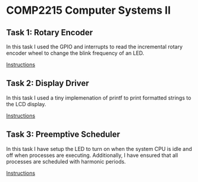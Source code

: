 # COMP2215 Computer Systems II

Task 1: Rotary Encoder
----------------------
In this task I used the GPIO and interrupts to read the incremental rotary
encoder wheel to change the blink frequency of an LED.

[Instructions](https://secure.ecs.soton.ac.uk/notes/comp2215/tasks/t01/task01-Instructions.pdf)

Task 2: Display Driver
----------------------
In this task I used a tiny implemenation of printf to print formatted
strings to the LCD display.

[Instructions](https://secure.ecs.soton.ac.uk/notes/comp2215/tasks/t02/task02-Instructions.pdf)

Task 3: Preemptive Scheduler
----------------------------
In this task I have setup the LED to turn on when the system CPU is idle
and off when processes are executing. Additionally, I have ensured that all
processes are scheduled with harmonic periods.

[Instructions](https://secure.ecs.soton.ac.uk/notes/comp2215/tasks/t03/task03-Instructions.pdf)
